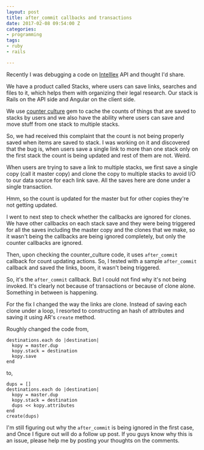 ```yaml
---
layout: post
title: after_commit callbacks and transactions
date: 2017-02-08 09:54:00 Z
categories:
- programming
tags:
- ruby
- rails

---
```


Recently I was debugging a code on [Intelllex](https://intelllex.com) API and thought I'd share.

We have a product called Stacks, where users can save links, searches and files to it, which helps them with organizing their legal research. Our stack is Rails on the API side and Angular on the client side.

We use [counter culture](https://github.com/magnusvk/counter_culture) gem to cache the counts of things that are saved to stacks by users and we also have the ability where users can save and move stuff from one stack to multiple stacks.

<!-- more -->

So, we had received this complaint that the count is not being properly saved when items are saved to stack. I was working on it and discovered that the bug is, when users save a single link to more than one stack only on the first stack the count is being updated and rest of them are not. Weird.

When users are trying to save a link to multiple stacks, we first save a single copy (call it master copy) and clone the copy to multiple stacks to avoid I/O to our data source for each link save. All the saves here are done under a single transaction.

Hmm, so the count is updated for the master but for other copies they're not getting updated.

I went to next step to check whether the callbacks are ignored for clones. We have other callbacks on each stack save and they were being triggered for all the saves including the master copy and the clones that we make, so it wasn't being the callbacks are being ignored completely, but only the counter callbacks are ignored.

Then, upon checking the counter_culture code, it uses  `after_commit` callback for count updating actions. So, I tested with a sample `after_commit` callback and saved the links, boom, it wasn't being triggered.

So, it's the `after_commit` callback. But I could not find why it's not being invoked. It's clearly not because of transactions or because of clone alone. Something in between is happening.

For the fix I changed the way the links are clone. Instead of saving each clone under a loop, I resorted to constructing an hash of attributes and saving it using AR's `create` method.

Roughly changed the code from,

```
destinations.each do |destination|
  kopy = master.dup
  kopy.stack = destination
  kopy.save
end
```

to,

```
dups = []
destinations.each do |destination|
  kopy = master.dup
  kopy.stack = destination
  dups << kopy.attributes
end
create(dups)
```

I'm still figuring out why the `after_commit` is being ignored in the first case, and Once I figure out will do a follow up post. If you guys know why this is an issue, please help me by posting your thoughts on the comments.

